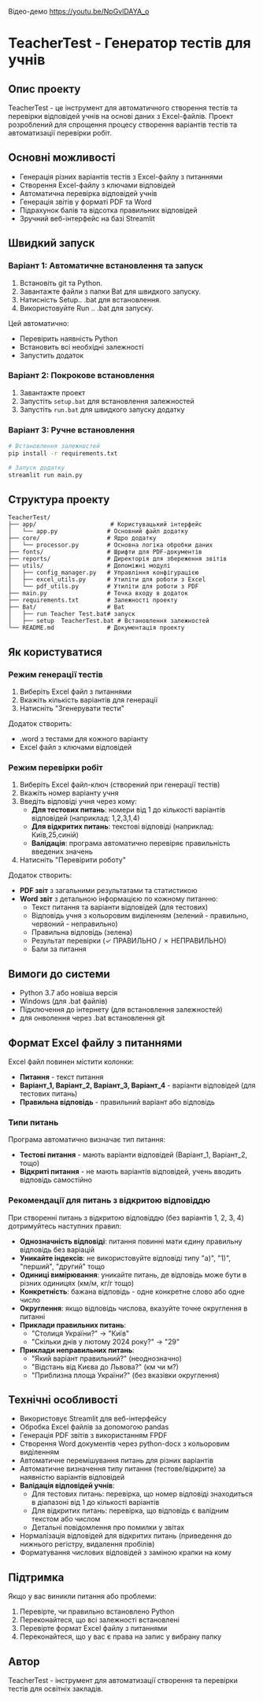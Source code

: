 Відео-демо https://youtu.be/NpGvlDAYA_o 

# TeacherTest - Генератор тестів для учнів

## Опис проекту

TeacherTest - це інструмент для автоматичного створення тестів та перевірки відповідей учнів на основі даних з Excel-файлів. Проект розроблений для спрощення процесу створення варіантів тестів та автоматизації перевірки робіт.

## Основні можливості

- Генерація різних варіантів тестів з Excel-файлу з питаннями
- Створення Excel-файлу з ключами відповідей
- Автоматична перевірка відповідей учнів
- Генерація звітів у форматі PDF та Word
- Підрахунок балів та відсотка правильних відповідей
- Зручний веб-інтерфейс на базі Streamlit

## Швидкий запуск

### Варіант 1: Автоматичне встановлення та запуск
1. Встановіть git та Python.
2. Завантажте файли з папки Bat для швидкого запуску. 
3. Натисність Setup.. .bat для встановлення. 
4. Використовуйте Run .. .bat для запуску. 

Цей автоматично:
- Перевірить наявність Python
- Встановить всі необхідні залежності
- Запустить додаток

### Варіант 2: Покрокове встановлення

1. Завантажте проект
2. Запустіть `setup.bat` для встановлення залежностей
3. Запустіть `run.bat` для швидкого запуску додатку

### Варіант 3: Ручне встановлення

```bash
# Встановлення залежностей
pip install -r requirements.txt

# Запуск додатку
streamlit run main.py
```

## Структура проекту

```
TeacherTest/
├── app/                     # Користувацький інтерфейс
│   └── app.py              # Основний файл додатку
├── core/                   # Ядро додатку
│   └── processor.py        # Основна логіка обробки даних
├── fonts/                  # Шрифти для PDF-документів
├── reports/                # Директорія для збереження звітів
├── utils/                  # Допоміжні модулі
│   ├── config_manager.py   # Управління конфігурацією
│   ├── excel_utils.py      # Утиліти для роботи з Excel
│   └── pdf_utils.py        # Утиліти для роботи з PDF
├── main.py                 # Точка входу в додаток
├── requirements.txt        # Залежності проекту
├── Bat/                    # Bat
│   ├── run Teacher Test.bat# запуск
│   ├── setup  TeacherTest.bat # Встановлення залежностей
└── README.md               # Документація проекту
```

## Як користуватися

### Режим генерації тестів

1. Виберіть Excel файл з питаннями
2. Вкажіть кількість варіантів для генерації
3. Натисніть "Згенерувати тести"

Додаток створить:
- .word з тестами для кожного варіанту
- Excel файл з ключами відповідей

### Режим перевірки робіт

1. Виберіть Excel файл-ключ (створений при генерації тестів)
2. Вкажіть номер варіанту учня
3. Введіть відповіді учня через кому:
   - **Для тестових питань**: номери від 1 до кількості варіантів відповідей (наприклад: 1,2,3,1,4)
   - **Для відкритих питань**: текстові відповіді (наприклад: Київ,25,синій)
   - **Валідація**: програма автоматично перевіряє правильність введених значень
4. Натисніть "Перевірити роботу"

Додаток створить:
- **PDF звіт** з загальними результатами та статистикою
- **Word звіт** з детальною інформацією по кожному питанню:
  - Текст питання та варіанти відповідей (для тестових)
  - Відповідь учня з кольоровим виділенням (зелений - правильно, червоний - неправильно)
  - Правильна відповідь (зелена)
  - Результат перевірки (✓ ПРАВИЛЬНО / ✗ НЕПРАВИЛЬНО)
  - Бали за питання

## Вимоги до системи

- Python 3.7 або новіша версія
- Windows (для .bat файлів)
- Підключення до інтернету (для встановлення залежностей)
- для онволення через .bat встановлення git

## Формат Excel файлу з питаннями

Excel файл повинен містити колонки:
- **Питання** - текст питання
- **Варіант_1, Варіант_2, Варіант_3, Варіант_4** - варіанти відповідей (для тестових питань)
- **Правильна відповідь** - правильний варіант або відповідь

### Типи питань

Програма автоматично визначає тип питання:
- **Тестові питання** - мають варіанти відповідей (Варіант_1, Варіант_2, тощо)
- **Відкриті питання** - не мають варіантів відповідей, учень вводить відповідь самостійно

### Рекомендації для питань з відкритою відповіддю

При створенні питань з відкритою відповіддю (без варіантів 1, 2, 3, 4) дотримуйтесь наступних правил:

- **Однозначність відповіді**: питання повинні мати єдину правильну відповідь без варіацій
- **Уникайте індексів**: не використовуйте відповіді типу "а)", "1)", "перший", "другий" тощо
- **Одиниці вимірювання**: уникайте питань, де відповідь може бути в різних одиницях (км/м, кг/г тощо)
- **Конкретність**: бажана відповідь - одне конкретне слово або одне число
- **Округлення**: якщо відповідь числова, вказуйте точне округлення в питанні
- **Приклади правильних питань**:
  - "Столиця України?" → "Київ"
  - "Скільки днів у лютому 2024 року?" → "29"
- **Приклади неправильних питань**:
  - "Який варіант правильний?" (неоднозначно)
  - "Відстань від Києва до Львова?" (км чи м?)
  - "Приблизна площа України?" (без вказівки округлення)

## Технічні особливості

- Використовує Streamlit для веб-інтерфейсу
- Обробка Excel файлів за допомогою pandas
- Генерація PDF звітів з використанням FPDF
- Створення Word документів через python-docx з кольоровим виділенням
- Автоматичне перемішування питань для різних варіантів
- Автоматичне визначення типу питання (тестове/відкрите) за наявністю варіантів відповідей
- **Валідація відповідей учнів**:
  - Для тестових питань: перевірка, що номер відповіді знаходиться в діапазоні від 1 до кількості варіантів
  - Для відкритих питань: перевірка, що відповідь є валідним текстом або числом
  - Детальні повідомлення про помилки у звітах
- Нормалізація відповідей для відкритих питань (приведення до нижнього регістру, видалення пробілів)
- Форматування числових відповідей з заміною крапки на кому

## Підтримка

Якщо у вас виникли питання або проблеми:

1. Перевірте, чи правильно встановлено Python
2. Переконайтеся, що всі залежності встановлені
3. Перевірте формат Excel файлу з питаннями
4. Переконайтеся, що у вас є права на запис у вибрану папку

## Автор

TeacherTest - інструмент для автоматизації створення та перевірки тестів для освітніх закладів.